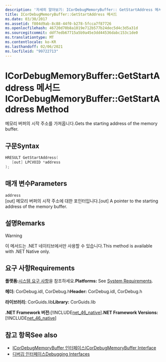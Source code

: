 ```yaml
---
description: '자세히 알아보기: ICorDebugMemoryBuffer:: GetStartAddress 메서드'
title: ICorDebugMemoryBuffer::GetStartAddress 메서드
ms.date: 03/30/2017
ms.assetid: f804d9ab-8c88-44f0-b278-5fcca7f87726
ms.openlocfilehash: 46720d70b8a1019e712b577b24dec5d4c3d5a31d
ms.sourcegitcommit: ddf7edb67715a5b9a45e3dd44536dabc153c1de0
ms.translationtype: MT
ms.contentlocale: ko-KR
ms.lasthandoff: 02/06/2021
ms.locfileid: "99722713"
---
```

# <a name="icordebugmemorybuffergetstartaddress-method"></a><span data-ttu-id="979c5-103">ICorDebugMemoryBuffer::GetStartAddress 메서드</span><span class="sxs-lookup"><span data-stu-id="979c5-103">ICorDebugMemoryBuffer::GetStartAddress Method</span></span>

<span data-ttu-id="979c5-104">메모리 버퍼의 시작 주소를 가져옵니다.</span><span class="sxs-lookup"><span data-stu-id="979c5-104">Gets the starting address of the memory buffer.</span></span>  
  
## <a name="syntax"></a><span data-ttu-id="979c5-105">구문</span><span class="sxs-lookup"><span data-stu-id="979c5-105">Syntax</span></span>  
  
```cpp  
HRESULT GetStartAddress(  
   [out] LPCVOID *address  
);  
```  
  
## <a name="parameters"></a><span data-ttu-id="979c5-106">매개 변수</span><span class="sxs-lookup"><span data-stu-id="979c5-106">Parameters</span></span>  

 `address`  
 <span data-ttu-id="979c5-107">[out] 메모리 버퍼의 시작 주소에 대한 포인터입니다.</span><span class="sxs-lookup"><span data-stu-id="979c5-107">[out] A pointer to the starting address of the memory buffer.</span></span>  
  
## <a name="remarks"></a><span data-ttu-id="979c5-108">설명</span><span class="sxs-lookup"><span data-stu-id="979c5-108">Remarks</span></span>  
  
> [!WARNING]
> <span data-ttu-id="979c5-109">이 메서드는 .NET 네이티브에서만 사용할 수 있습니다.</span><span class="sxs-lookup"><span data-stu-id="979c5-109">This method is available with .NET Native only.</span></span>  
  
## <a name="requirements"></a><span data-ttu-id="979c5-110">요구 사항</span><span class="sxs-lookup"><span data-stu-id="979c5-110">Requirements</span></span>  

 <span data-ttu-id="979c5-111">**플랫폼:**[시스템 요구 사항](../../get-started/system-requirements.md)을 참조하세요.</span><span class="sxs-lookup"><span data-stu-id="979c5-111">**Platforms:** See [System Requirements](../../get-started/system-requirements.md).</span></span>  
  
 <span data-ttu-id="979c5-112">**헤더:** CorDebug.idl, CorDebug.h</span><span class="sxs-lookup"><span data-stu-id="979c5-112">**Header:** CorDebug.idl, CorDebug.h</span></span>  
  
 <span data-ttu-id="979c5-113">**라이브러리:** CorGuids.lib</span><span class="sxs-lookup"><span data-stu-id="979c5-113">**Library:** CorGuids.lib</span></span>  
  
 <span data-ttu-id="979c5-114">**.NET Framework 버전:**[!INCLUDE[net_46_native](../../../../includes/net-46-native-md.md)]</span><span class="sxs-lookup"><span data-stu-id="979c5-114">**.NET Framework Versions:** [!INCLUDE[net_46_native](../../../../includes/net-46-native-md.md)]</span></span>  
  
## <a name="see-also"></a><span data-ttu-id="979c5-115">참고 항목</span><span class="sxs-lookup"><span data-stu-id="979c5-115">See also</span></span>

- [<span data-ttu-id="979c5-116">ICorDebugMemoryBuffer 인터페이스</span><span class="sxs-lookup"><span data-stu-id="979c5-116">ICorDebugMemoryBuffer Interface</span></span>](icordebugmemorybuffer-interface.md)
- [<span data-ttu-id="979c5-117">디버깅 인터페이스</span><span class="sxs-lookup"><span data-stu-id="979c5-117">Debugging Interfaces</span></span>](debugging-interfaces.md)
